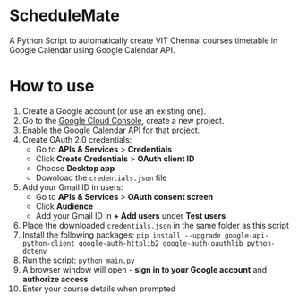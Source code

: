 # ScheduleMate
A Python Script to automatically create VIT Chennai courses timetable in Google Calendar using Google Calendar API. 

# How to use
1. Create a Google account (or use an existing one).
2. Go to the [Google Cloud Console](https://console.cloud.google.com/), create a new project.
3. Enable the Google Calendar API for that project.
4. Create OAuth 2.0 credentials:
    - Go to **APIs & Services** > **Credentials**
    - Click **Create Credentials** > **OAuth client ID**
    - Choose **Desktop app**
    - Download the `credentials.json` file
5. Add your Gmail ID in users:
    - Go to **APIs & Services** > **OAuth consent screen**
    - Click **Audience** 
    - Add your Gmail ID in **+ Add users** under **Test users**
6. Place the downloaded `credentials.json` in the same folder as this script
7. Install the following packages: `pip install --upgrade google-api-python-client google-auth-httplib2 google-auth-oauthlib python-dotenv`
8. Run the script: `python main.py`
9. A browser window will open - **sign in to your Google account** and **authorize access**
10. Enter your course details when prompted

